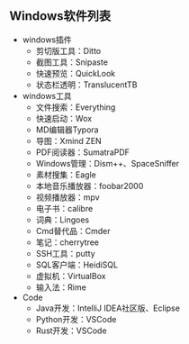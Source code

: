 ## Windows软件列表

- windows插件
  - 剪切版工具：Ditto
  - 截图工具：Snipaste
  - 快速预览：QuickLook
  - 状态栏透明：TranslucentTB
- windows工具
  - 文件搜索：Everything
  - 快速启动：Wox
  - MD编辑器Typora
  - 导图：Xmind ZEN
  - PDF阅读器：SumatraPDF
  - Windows管理：Dism++、SpaceSniffer
  - 素材搜集：Eagle
  - 本地音乐播放器：foobar2000
  - 视频播放器：mpv
  - 电子书：calibre
  - 词典：Lingoes
  - Cmd替代品：Cmder
  - 笔记：cherrytree
  - SSH工具：putty
  - SQL客户端：HeidiSQL
  - 虚拟机：VirtualBox
  - 输入法：Rime
- Code
  - Java开发：IntelliJ IDEA社区版、Eclipse
  - Python开发：VSCode
  - Rust开发：VSCode